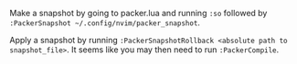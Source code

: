 Make a snapshot by going to packer.lua and running
`:so`
followed by
`:PackerSnapshot ~/.config/nvim/packer_snapshot`.

Apply a snapshot by running `:PackerSnapshotRollback <absolute path to snapshot_file>`. It seems
like you may then need to run `:PackerCompile`.

